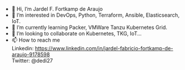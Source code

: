 - 👋 Hi, I’m Jardel F. Fortkamp de Araujo
- 👀 I’m interested in DevOps, Python, Terraform, Ansible, Elasticsearch, IoT.
- 🌱 I’m currently learning Packer, VMWare Tanzu Kubernetes Grid.
- 💞️ I’m looking to collaborate on Kubernetes, TKG, IoT...
- 📫 How to reach me  
      Linkedin: https://www.linkedin.com/in/jardel-fabricio-fortkamp-de-araujo-9178598  
      Twitter: @dedi27

<!---
dedi27/dedi27 is a ✨ special ✨ repository because its `README.md` (this file) appears on your GitHub profile.
You can click the Preview link to take a look at your changes.
--->

